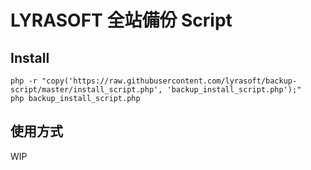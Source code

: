 # LYRASOFT 全站備份 Script

## Install

```
php -r "copy('https://raw.githubusercontent.com/lyrasoft/backup-script/master/install_script.php', 'backup_install_script.php');"
php backup_install_script.php
```

## 使用方式

WIP
